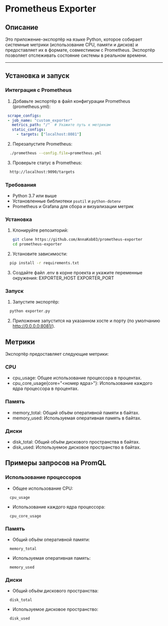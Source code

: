# Prometheus Exporter

## Описание
Это приложение-экспортёр на языке Python, которое собирает системные метрики (использование CPU, памяти и дисков) и предоставляет их в формате, совместимом с Prometheus. Экспортёр позволяет отслеживать состояние системы в реальном времени.

---

## Установка и запуск

### Интеграция с Prometheus
1. Добавьте экспортёр в файл конфигурации Prometheus (prometheus.yml):
 ```yaml
  scrape_configs:
  - job_name: "custom_exporter"
    metrics_path: "/"  # Укажите путь к метрикам
    static_configs:
      - targets: ["localhost:8081"]
   ```
2. Перезапустите Prometheus:
 ```bash
   ./prometheus --config.file=prometheus.yml
   ```
3. Проверьте статус в Prometheus:
 ```bash
   http://localhost:9090/targets
   ```

### Требования
- Python 3.7 или выше
- Установленные библиотеки `psutil` и `python-dotenv`
- Prometheus и Grafana для сбора и визуализации метрик

### Установка
1. Клонируйте репозиторий:
   ```bash
   git clone https://github.com/AnnaKob03/prometheus-exporter
   cd prometheus-exporter
   ```
2. Установите зависимости:
 ```bash
   pip install -r requirements.txt
   ```
3. Создайте файл .env в корне проекта и укажите переменные окружения:
   EXPORTER_HOST
   EXPORTER_PORT

### Запуск
1. Запустите экспортёр:
 ```bash
   python exporter.py
   ```
2. Приложение запустится на указанном хосте и порту (по умолчанию http://0.0.0.0:8081/).

## Метрики
Экспортёр предоставляет следующие метрики:

### CPU
- cpu_usage: Общее использование процессора в процентах.
- cpu_core_usage{core="<номер ядра>"}: Использование каждого ядра процессора в процентах.

### Память
- memory_total: Общий объём оперативной памяти в байтах.
- memory_used: Используемая оперативная память в байтах.

### Диски
- disk_total: Общий объём дискового пространства в байтах.
- disk_used: Используемое дисковое пространство в байтах.

## Примеры запросов на PromQL

### Использование процессоров
- Общее использование CPU:
 ```promql
   cpu_usage
   ```
- Использование каждого ядра процессора:
 ```promql
   cpu_core_usage
   ```
### Память
- Общий объём оперативной памяти:
 ```promql
   memory_total
   ```
- Используемая оперативная память:
 ```promql
   memory_used
   ```
### Диски
- Общий объём дискового пространства:
 ```promql
   disk_total
   ```
- Используемое дисковое пространство:
 ```promql
   disk_used
   ```



